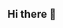 ## Hi there 👋

<!--![received_1047123953191923](https://github.com/user-attachments/assets/3b5ebd5e-4e93-4630-92e9-483a39830145)

**Haomoah/Haomoah** is a ✨ _special_ ✨ repository because its `README.md` (this file) appears on your GitHub profile.

Here are some ideas to get you started:

- 🔭 I’m currently working on ...
- 🌱 I’m currently learning ...
- 👯 I’m looking to collaborate on ...
- 🤔 I’m looking for help with ...
- 💬 Ask me about ...
- 📫 How to reach me: ...
- 😄 Pronouns: ...
- ⚡ Fun fact: ...
-->
